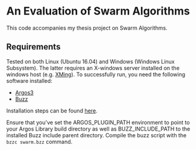 # An Evaluation of Swarm Algorithms

This code accompanies my thesis project on Swarm Algorithms.

## Requirements
Tested on both Linux (Ubuntu 16.04) and Windows (Windows Linux Subsystem). The latter requires an X-windows server installed on the windows host (e.g. [XMing](https://sourceforge.net/projects/xming/)).
To successfully run, you need the following software installed:
- [Argos3](https://www.argos-sim.info)
- [Buzz](https://the.swarming.buzz)

Installation steps can be found [here](https://github.com/MISTLab/Buzz).

Ensure that you've set the ARGOS_PLUGIN_PATH environment to point to your Argos Library build directory as well as BUZZ_INCLUDE_PATH to the installed Buzz include parent directory. Compile the buzz script with the ```bzzc swarm.bzz``` command.
